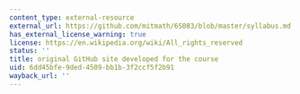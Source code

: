 ```yaml
---
content_type: external-resource
external_url: https://github.com/mitmath/6S083/blob/master/syllabus.md
has_external_license_warning: true
license: https://en.wikipedia.org/wiki/All_rights_reserved
status: ''
title: original GitHub site developed for the course
uid: 6dd45bfe-9ded-4509-bb1b-3f2ccf5f2b91
wayback_url: ''
---
```

